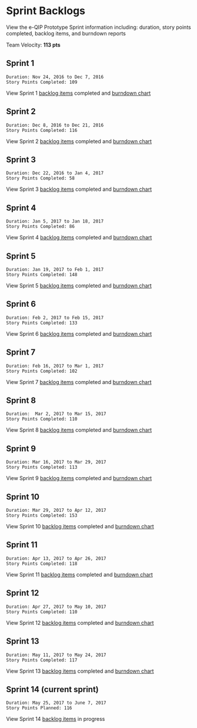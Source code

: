 # Sprint Backlogs
View the e-QIP Prototype Sprint information including: duration, story points completed, backlog items, and burndown reports

Team Velocity: **113 pts**


## Sprint 1 
```
Duration: Nov 24, 2016 to Dec 7, 2016
Story Points Completed: 109
```
View Sprint 1 [backlog items][2] completed and [burndown chart][10]

## Sprint 2
```
Duration: Dec 8, 2016 to Dec 21, 2016
Story Points Completed: 116
```
View Sprint 2 [backlog items][3] completed and [burndown chart][11]

## Sprint 3
```
Duration: Dec 22, 2016 to Jan 4, 2017
Story Points Completed: 58
```
View Sprint 3 [backlog items][4] completed and [burndown chart][12]

## Sprint 4
```
Duration: Jan 5, 2017 to Jan 18, 2017
Story Points Completed: 86
```
View Sprint 4 [backlog items][5] completed and [burndown chart][13]

## Sprint 5
```
Duration: Jan 19, 2017 to Feb 1, 2017
Story Points Completed: 148
```
View Sprint 5 [backlog items][6] completed and [burndown chart][14]

## Sprint 6
```
Duration: Feb 2, 2017 to Feb 15, 2017
Story Points Completed: 133
```
View Sprint 6 [backlog items][7] completed and [burndown chart][15]

## Sprint 7
```
Duration: Feb 16, 2017 to Mar 1, 2017
Story Points Completed: 102
```
View Sprint 7 [backlog items][8] completed and [burndown chart][16]

## Sprint 8
```
Duration:  Mar 2, 2017 to Mar 15, 2017
Story Points Completed: 110
```
View Sprint 8 [backlog items][9] completed and [burndown chart][17] 

## Sprint 9 
```
Duration: Mar 16, 2017 to Mar 29, 2017
Story Points Completed: 113
```
View Sprint 9 [backlog items][18] completed and [burndown chart][20]

## Sprint 10
```
Duration: Mar 29, 2017 to Apr 12, 2017
Story Points Completed: 153
```
View Sprint 10 [backlog items][19] completed and [burndown chart][21]

## Sprint 11
```
Duration: Apr 13, 2017 to Apr 26, 2017
Story Points Completed: 118
```
View Sprint 11 [backlog items][22] completed and [burndown chart][23]

## Sprint 12
```
Duration: Apr 27, 2017 to May 10, 2017
Story Points Completed: 110
```
View Sprint 12 [backlog items][24] completed and [burndown chart][26]

## Sprint 13 
```
Duration: May 11, 2017 to May 24, 2017
Story Points Completed: 117
```
View Sprint 13 [backlog items][25] completed and [burndown chart][27]

## Sprint 14 (current sprint)
```
Duration: May 25, 2017 to June 7, 2017
Story Points Planned: 116
```
View Sprint 14 [backlog items][28] in progress


[1]: http://burndown.io/#truetandem/e-QIP-prototype/14
[2]: https://github.com/truetandem/e-QIP-prototype/milestone/2?closed=1
[3]: https://github.com/truetandem/e-QIP-prototype/milestone/3?closed=1
[4]: https://github.com/truetandem/e-QIP-prototype/milestone/4?closed=1
[5]: https://github.com/truetandem/e-QIP-prototype/milestone/5?closed=1
[6]: https://github.com/truetandem/e-QIP-prototype/milestone/6?closed=1
[7]: https://github.com/truetandem/e-QIP-prototype/milestone/7?closed=1
[8]: https://github.com/truetandem/e-QIP-prototype/milestone/8?closed=1
[9]: https://github.com/truetandem/e-QIP-prototype/milestone/9?closed=1
[10]: https://github.com/truetandem/e-QIP-prototype/issues/613
[11]: https://github.com/truetandem/e-QIP-prototype/issues/614
[12]: https://github.com/truetandem/e-QIP-prototype/issues/615
[13]: https://github.com/truetandem/e-QIP-prototype/issues/616
[14]: https://github.com/truetandem/e-QIP-prototype/issues/617
[15]: https://github.com/truetandem/e-QIP-prototype/issues/618
[16]: https://github.com/truetandem/e-QIP-prototype/issues/619
[17]: https://github.com/truetandem/e-QIP-prototype/issues/725
[18]: https://github.com/truetandem/e-QIP-prototype/milestone/10?closed=1
[19]: https://github.com/truetandem/e-QIP-prototype/milestone/11?closed=1
[20]: https://github.com/truetandem/e-QIP-prototype/issues/812
[21]: https://github.com/truetandem/e-QIP-prototype/issues/968
[22]: https://github.com/truetandem/e-QIP-prototype/milestone/12?closed=1
[23]: https://github.com/truetandem/e-QIP-prototype/issues/1077
[24]: https://github.com/truetandem/e-QIP-prototype/milestone/13?closed=1
[25]: https://github.com/truetandem/e-QIP-prototype/milestone/14?closed=1
[26]: https://github.com/truetandem/e-QIP-prototype/issues/1231
[27]: https://github.com/truetandem/e-QIP-prototype/issues/1318
[28]: https://github.com/truetandem/e-QIP-prototype/milestone/15
